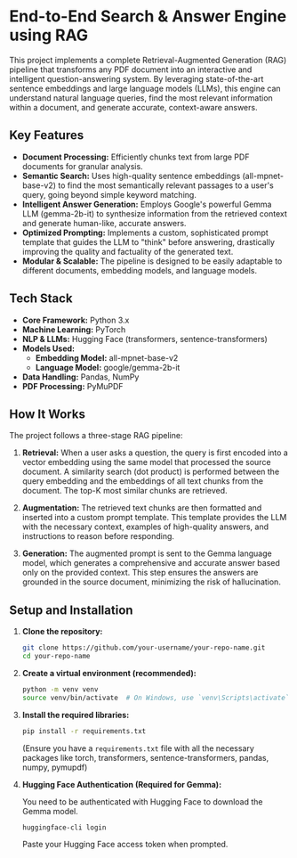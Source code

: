 # End-to-End Search & Answer Engine using RAG

This project implements a complete Retrieval-Augmented Generation (RAG) pipeline that transforms any PDF document into an interactive and intelligent question-answering system. By leveraging state-of-the-art sentence embeddings and large language models (LLMs), this engine can understand natural language queries, find the most relevant information within a document, and generate accurate, context-aware answers.


## Key Features

- **Document Processing:** Efficiently chunks text from large PDF documents for granular analysis.
- **Semantic Search:** Uses high-quality sentence embeddings (all-mpnet-base-v2) to find the most semantically relevant passages to a user's query, going beyond simple keyword matching.
- **Intelligent Answer Generation:** Employs Google's powerful Gemma LLM (gemma-2b-it) to synthesize information from the retrieved context and generate human-like, accurate answers.
- **Optimized Prompting:** Implements a custom, sophisticated prompt template that guides the LLM to "think" before answering, drastically improving the quality and factuality of the generated text.
- **Modular & Scalable:** The pipeline is designed to be easily adaptable to different documents, embedding models, and language models.

## Tech Stack

- **Core Framework:** Python 3.x
- **Machine Learning:** PyTorch
- **NLP & LLMs:** Hugging Face (transformers, sentence-transformers)
- **Models Used:**
  - **Embedding Model:** all-mpnet-base-v2
  - **Language Model:** google/gemma-2b-it
- **Data Handling:** Pandas, NumPy
- **PDF Processing:** PyMuPDF

## How It Works

The project follows a three-stage RAG pipeline:

1. **Retrieval:** When a user asks a question, the query is first encoded into a vector embedding using the same model that processed the source document. A similarity search (dot product) is performed between the query embedding and the embeddings of all text chunks from the document. The top-K most similar chunks are retrieved.

2. **Augmentation:** The retrieved text chunks are then formatted and inserted into a custom prompt template. This template provides the LLM with the necessary context, examples of high-quality answers, and instructions to reason before responding.

3. **Generation:** The augmented prompt is sent to the Gemma language model, which generates a comprehensive and accurate answer based only on the provided context. This step ensures the answers are grounded in the source document, minimizing the risk of hallucination.

## Setup and Installation

1. **Clone the repository:**

   ```bash
   git clone https://github.com/your-username/your-repo-name.git
   cd your-repo-name
   ```

2. **Create a virtual environment (recommended):**

   ```bash
   python -m venv venv
   source venv/bin/activate  # On Windows, use `venv\Scripts\activate`
   ```

3. **Install the required libraries:**

   ```bash
   pip install -r requirements.txt
   ```

   (Ensure you have a `requirements.txt` file with all the necessary packages like torch, transformers, sentence-transformers, pandas, numpy, pymupdf)

4. **Hugging Face Authentication (Required for Gemma):**

   You need to be authenticated with Hugging Face to download the Gemma model.

   ```bash
   huggingface-cli login
   ```

   Paste your Hugging Face access token when prompted.

